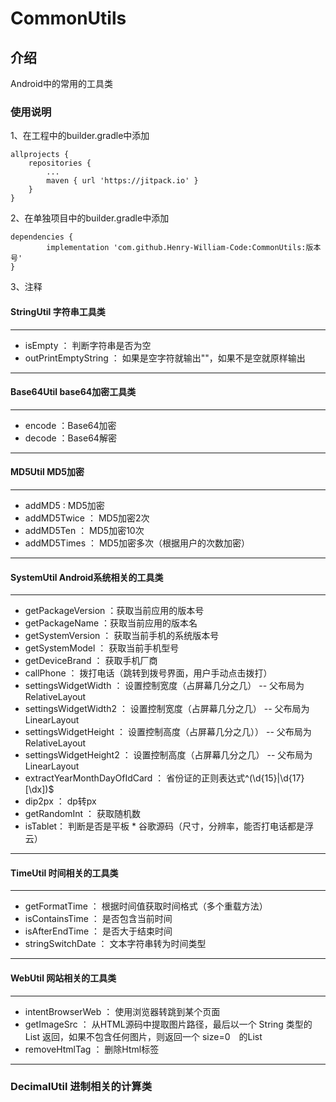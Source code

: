 # CommonUtils

## 介绍
Android中的常用的工具类

### 使用说明
1、在工程中的builder.gradle中添加

    allprojects {
		repositories {
			...
			maven { url 'https://jitpack.io' }
		}
	}

2、在单独项目中的builder.gradle中添加

    dependencies {
	        implementation 'com.github.Henry-William-Code:CommonUtils:版本号'
	}

3、注释

#### StringUtil 字符串工具类
---

* isEmpty ： 判断字符串是否为空
* outPrintEmptyString ： 如果是空字符就输出""，如果不是空就原样输出


---

#### Base64Util base64加密工具类

---
* encode ：Base64加密
* decode ：Base64解密

---

#### MD5Util MD5加密
---
* addMD5 : MD5加密
* addMD5Twice ： MD5加密2次
* addMD5Ten ： MD5加密10次
* addMD5Times ： MD5加密多次（根据用户的次数加密）
---

#### SystemUtil Android系统相关的工具类
---
* getPackageVersion ：获取当前应用的版本号
* getPackageName ：获取当前应用的版本名
* getSystemVersion ： 获取当前手机的系统版本号
* getSystemModel ： 获取当前手机型号
* getDeviceBrand ： 获取手机厂商
* callPhone ： 拨打电话（跳转到拨号界面，用户手动点击拨打）
* settingsWidgetWidth ： 设置控制宽度（占屏幕几分之几） -- 父布局为RelativeLayout
* settingsWidgetWidth2 ： 设置控制宽度（占屏幕几分之几） -- 父布局为LinearLayout
* settingsWidgetHeight ： 设置控制高度（占屏幕几分之几）） -- 父布局为RelativeLayout
* settingsWidgetHeight2 ： 设置控制高度（占屏幕几分之几） -- 父布局为LinearLayout
* extractYearMonthDayOfIdCard ： 省份证的正则表达式^(\d{15}|\d{17}[\dx])$
* dip2px ： dp转px
* getRandomInt ： 获取随机数
* isTablet： 判断是否是平板 * 谷歌源码（尺寸，分辨率，能否打电话都是浮云）

---






#### TimeUtil 时间相关的工具类

---
* getFormatTime ： 根据时间值获取时间格式（多个重载方法）
* isContainsTime ： 是否包含当前时间
* isAfterEndTime ： 是否大于结束时间
* stringSwitchDate ： 文本字符串转为时间类型

---

#### WebUtil 网站相关的工具类

---

* intentBrowserWeb ： 使用浏览器转跳到某个页面
* getImageSrc ： 从HTML源码中提取图片路径，最后以一个 String 类型的 List 返回，如果不包含任何图片，则返回一个 size=0　的List
* removeHtmlTag ： 删除Html标签
---

### DecimalUtil 进制相关的计算类
